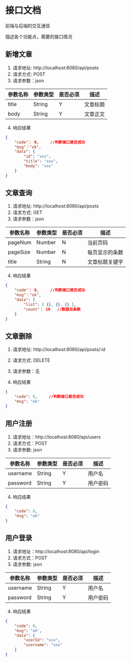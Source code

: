 # 接口文档

前端与后端的交互通信  

描述各个功能点，需要的接口情况


## 新增文章

1. 请求地址: http://localhost:8080/api/posts
2. 请求方式: POST
3. 请求参数：json

| 参数名称 | 参数类型 | 是否必须 | 描述     |
|----------|----------|----------|----------|
| title    | String   | Y        | 文章标题 |
| body     | String   | Y        | 文章正文 |


4. 响应结果

```json
{
    "code"： 0,     //判断接口是否成功
    "msg"："ok",
    "data": {
        "id": "xxx",
        "title": "xxx",
        "body": "xxx"
    } 
}
```

## 文章查询

1. 请求地址: http://localhost:8080/api/posts
2. 请求方式: GET
3. 请求参数：json

| 参数名称 | 参数类型 | 是否必须 | 描述           |
|----------|----------|----------|----------------|
| pageNum  | Number   | N        | 当前页码       |
| pageSize | Number   | N        | 每页显示的条数 |
| title    | String   | N        | 文章标题关键字 |

4. 响应结果

```json
{
    "code"： 0,     //判断接口是否成功
    "msg"："ok",
    "data": {
        "list": [ {}, {}, {} ],
        "count"： 10   //数据总条数
    }
}
```

## 文章删除

1. 请求地址: http://localhost:8080/api/posts/:id 
2. 请求方式: DELETE
3. 请求参数：无

4. 响应结果

```json
{
    "code": 0,     //判断接口是否成功
    "msg": "ok"
}
```


## 用户注册

1. 请求地址：http://localhost:8080/api/users
2. 请求方式：POST
3. 请求参数: json
 
| 参数名称 | 参数类型 | 是否必须 | 描述     |
|----------|----------|----------|----------|
| username | String   | Y        | 用户名   |
| password | String   | Y        | 用户密码 |

4. 响应结果
```json
{
    "code": 0,
    "msg": "ok"
}
```


## 用户登录

1. 请求地址：http://localhost:8080/api/login
2. 请求方式：POST
3. 请求参数: json
 
| 参数名称 | 参数类型 | 是否必须 | 描述     |
|----------|----------|----------|----------|
| username | String   | Y        | 用户名   |
| password | String   | Y        | 用户密码 |

4. 响应结果
```json
{
    "code": 0,
    "msg": "ok",
    "data": {
        "userId": "xxx",
        "username": "xxx"
    }
}
```




